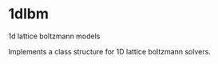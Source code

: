 # 1dlbm
1d lattice boltzmann models 

Implements a class structure for 1D lattice boltzmann solvers.
